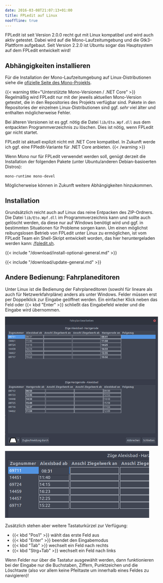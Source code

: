 ```yaml
---
date: 2016-03-08T21:07:13+01:00
title: FPLedit auf Linux
nooffline: true
---
```


FPLedit ist seit Version 2.0.0 recht gut mit Linux kompatibel und wird auch aktiv getestet. Dabei wird auf die Mono-Laufzeitumgebung und die Gtk3-Plattform aufgebaut. Seit Version 2.2.0 ist Ubuntu sogar das Hauptsystem auf dem FPLedit entwickelt wird!

## Abhängigkeiten installieren
Für die Installation der Mono-Laufzeitumgebung auf Linux-Distributionen siehe die [ofizielle Seite des Mono-Projekts](http://www.mono-project.com/download/stable/#download-lin).

{{< warning title="Unterstützte Mono-Versionen / .NET Core" >}}
Regelmäßig wird FPLedit nur mit der jeweils aktuellen Mono-Version getestet, die in den Repositories des Projekts verfügbar sind. Pakete in den Repositories der einzelnen Linux-Distributionen sind ggf. *sehr* viel älter und enthalten möglicherweise Fehler.

Bei älteren Versionen ist es ggf. nötig die Datei `lib/Eto.Wpf.dll` aus dem entpackten Programmverzeichnis zu löschen. Dies ist nötig, wenn FPLedit gar nicht startet.

FPLedit ist aktuell explizit nicht mit .NET Core kompatibel. In Zukunft werde ich ggf. eine FPledit-Variante für .NET Core anbieten.
{{< /warning >}}

Wenn Mono nur für FPLedit verwendet werden soll, genügt derzeit die Installation der folgenden Pakete (unter Ubuntu/anderen Debian-basioerten Distros):

```nohighlight
mono-runtime mono-devel
```

Möglicherweise können in Zukunft weitere Abhängigkeiten hinzukommen.

## Installation
Grundsätzlich reicht auch auf Linux das reine Entpacken des ZIP-Ordners. Die Datei `lib/Eto.Wpf.dll` im Programmverzeichnis kann und sollte auch gelöscht werden, da diese nur auf Windows benötigt wird und ggf. in bestimmten Situationen für Probleme sorgen kann. Um einen möglichst reibungslosen Betrieb von FPLedit unter Linux zu ermöglichen, ist vom FPLedit Team ein Shell-Skript entwickelt worden, das hier heruntergeladen werden kann: [/fpledit.sh](/files/fpledit.sh).

{{< include "/download/install-optional-general.md" >}}

{{< include "/download/update-general.md" >}}

## Andere Bedienung: Fahrplaneditoren
Unter Linux ist die Bedienung der Fahrplaneditoren (sowohl für lineare als auch für Netzwerkfahrpläne) anders als unter Windows. Felder müssen erst per Doppelklick zur Eingabe geöffnet werden. Ein einfacher Klick neben das Feld oder {{< kbd "Enter" >}} schließt das Eingabefeld wieder und die Eingabe wird übernommen.

![Editorfenster (hier lineare Strecke) unter Linux](editor-linux.png)

![Eingabemodus des Editors unter Linux](editor-eingabe.png)

Zusätzlich stehen aber weitere Tastaturkürzel zur Verfügung:

* {{< kbd "Pos1" >}} wählt das erste Feld aus
* {{< kbd "Enter" >}} beendet den Eingabemodus
* {{< kbd "Tab" >}} wechselt ein Feld nach rechts
* {{< kbd "Strg+Tab" >}} wechselt ein Feld nach links

Wenn Felder nur über die Tastatur ausgewählt werden, dann funktionieren bei der Eingabe nur die Buchstaben, Ziffern, Punktzeichen und die Löschtaste (also vor allem keine Pfeiltaste um innerhalb eines Feldes zu navigieren)!
